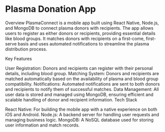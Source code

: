 # Plasma Donation App

Overview
PlasmaConnect is a mobile app built using React Native, Node.js, and MongoDB to connect plasma donors with recipients. The app allows users to register as either donors or recipients, providing essential details like blood groups. It matches donors with recipients on a first-come, first-serve basis and uses automated notifications to streamline the plasma distribution process.

Key Features

User Registration: Donors and recipients can register with their personal details, including blood group.
Matching System: Donors and recipients are matched automatically based on the availability of plasma and blood group compatibility.
Notifications: Automated notifications are sent to both donors and recipients to notify them of successful matches.
Data Management: All user data is stored and managed using MongoDB, ensuring efficient and scalable handling of donor and recipient information.
Tech Stack

React Native: For building the mobile app with a native experience on both iOS and Android.
Node.js: A backend server for handling user requests and managing business logic.
MongoDB: A NoSQL database used for storing user information and match records.
